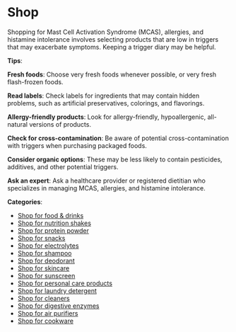 [//]: # (source: jph)
[//]: # (tags: toc)

# Shop

Shopping for Mast Cell Activation Syndrome (MCAS), allergies, and histamine intolerance involves selecting products that are low in triggers that may exacerbate symptoms. Keeping a trigger diary may be helpful.

**Tips**:

**Fresh foods**: Choose very fresh foods whenever possible, or very fresh flash-frozen foods.

**Read labels**: Check labels for ingredients that may contain hidden problems, such as artificial preservatives, colorings, and flavorings.

**Allergy-friendly products**: Look for allergy-friendly, hypoallergenic, all-natural versions of products.

**Check for cross-contamination**: Be aware of potential cross-contamination with triggers when purchasing packaged foods.

**Consider organic options**: These may be less likely to contain pesticides, additives, and other potential triggers.

**Ask an expert**: Ask a healthcare provider or registered dietitian who specializes in managing MCAS, allergies, and histamine intolerance.

**Categories**:

* [Shop for food & drinks](../shop-for-food-and-drinks/)
* [Shop for nutrition shakes](../shop-for-nutrition-shakes/)
* [Shop for protein powder](../shop-for-protein-powder/)
* [Shop for snacks](../shop-for-snacks/)
* [Shop for electrolytes](../shop-for-electrolytes/)
* [Shop for shampoo](../shop-for-shampoo/)
* [Shop for deodorant](../shop-for-deodorant/)
* [Shop for skincare](../shop-for-skincare/)
* [Shop for sunscreen](../shop-for-sunscreen/)
* [Shop for personal care products](../shop-for-personal-care-products/)
* [Shop for laundry detergent](../shop-for-laundry-detergent/)
* [Shop for cleaners](../shop-for-cleaners/)
* [Shop for digestive enzymes](topics/shop-for-digestive-enzymes/)
* [Shop for air purifiers](topics/shop-for-air-purifiers/)
* [Shop for cookware](topics/shop-for-cookware/)
